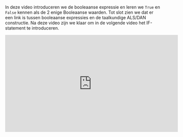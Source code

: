 In deze video introduceren we de booleaanse expressie en leren we <code>True</code> en <code>False</code> kennen als de 2 enige Booleaanse waarden. Tot slot zien we dat er een link is tussen booleaanse expressies en de taalkundige ALS/DAN constructie. Na deze video zijn we klaar om in de volgende video het IF-statement te introduceren.

<div align="center">
  <iframe width="560" height="315" src="https://www.youtube.com/embed/u_zh4_jnnTc" title="YouTube video player" frameborder="0" allow="accelerometer; autoplay; clipboard-write; encrypted-media; gyroscope; picture-in-picture; web-share" allowfullscreen></iframe>
</div>
